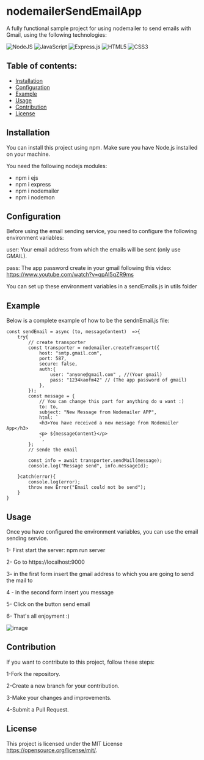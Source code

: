 # nodemailerSendEmailApp 

A fully functional sample project for using nodemailer to send emails with Gmail, using the following technologies:

![NodeJS](https://img.shields.io/badge/node.js-6DA55F?style=for-the-badge&logo=node.js&logoColor=white)
![JavaScript](https://img.shields.io/badge/javascript-%23323330.svg?style=for-the-badge&logo=javascript&logoColor=%23F7DF1E)
![Express.js](https://img.shields.io/badge/express.js-%23404d59.svg?style=for-the-badge&logo=express&logoColor=%2361DAFB)
![HTML5](https://img.shields.io/badge/html5-%23E34F26.svg?style=for-the-badge&logo=html5&logoColor=white)
![CSS3](https://img.shields.io/badge/css3-%231572B6.svg?style=for-the-badge&logo=css3&logoColor=white)

 ## Table of contents:
- [Installation](#installation)
- [Configuration](#configuration)
- [Example](#example)
- [Usage](#usage)
- [Contribution](#contribution)
- [License](#license)

 ## Installation

You can install this project using npm. Make sure you have Node.js installed on your machine.

You need the following nodejs modules:

- npm i ejs
- npm i express
- npm i nodemailer
- npm i nodemon

## Configuration

Before using the email sending service, you need to configure the following environment variables:

user: Your email address from which the emails will be sent (only use GMAIL).

pass: The app password create in your gmail following this video: https://www.youtube.com/watch?v=qpAI5qZR9ms

You can set up these environment variables in a sendEmails.js in utils folder

## Example

Below is a complete example of how to be the sendnEmail.js file: 


```
const sendEmail = async (to, messageContent)  =>{
    try{
        // create transporter
        const transporter = nodemailer.createTransport({
            host: "smtp.gmail.com",
            port: 587,
            secure: false,
            auth:{
                user: "anyone@gmail.com" , //(Your gmail) 
                pass: "1234kaofm42" // (The app password of gmail) 
            },
        });
        const message = {
            // You can change this part for anything do u want :)
            to: to,
            subject: "New Message from Nodemailer APP",
            html: `
            <h3>You have received a new message from Nodemailer App</h3>
            <p> ${messageContent}</p>
            `,
        };
        // sende the email

        const info = await transporter.sendMail(message);
        console.log("Message send", info.messageId);

    }catch(error){
        console.log(error);
        throw new Error("Email could not be send");
    }
}

```

## Usage

Once you have configured the environment variables, you can use the email sending service.

1- First start the server: npm run server

2- Go to https://localhost:9000

3- in the first form insert the gmail address to which you are going to send the mail to

4 - in the second form insert you message

5- Click on the button send email

6- That's all enjoyment :)

![image](https://github.com/Bryan18201/nodemailerSendEmailApp/assets/80865397/62f447a0-c8e6-4c79-a8f8-f519aded6ac2)


## Contribution

If you want to contribute to this project, follow these steps:

1-Fork the repository.

2-Create a new branch for your contribution.

3-Make your changes and improvements.

4-Submit a Pull Request.

## License

This project is licensed under the MIT License https://opensource.org/license/mit/.

